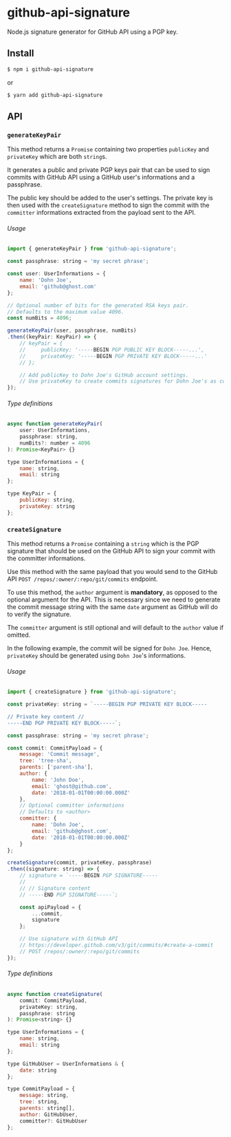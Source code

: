 # github-api-signature

Node.js signature generator for GitHub API using a PGP key.

## Install

```sh
$ npm i github-api-signature
```

or

```sh
$ yarn add github-api-signature
```

## API

### `generateKeyPair`

This method returns a `Promise` containing two properties `publicKey` and `privateKey` which are both `string`s.

It generates a public and private PGP keys pair that can be used to sign commits with GitHub API using a GitHub user's informations and a passphrase.

The public key should be added to the user's settings. The private key is then used with the `createSignature` method to sign the commit with the `committer` informations extracted from the payload sent to the API.

###### Usage

```js
import { generateKeyPair } from 'github-api-signature';

const passphrase: string = 'my secret phrase';

const user: UserInformations = {
    name: 'Dohn Joe',
    email: 'github@ghost.com'
};

// Optional number of bits for the generated RSA keys pair.
// Defaults to the maximum value 4096.
const numBits = 4096;

generateKeyPair(user, passphrase, numBits)
.then((keyPair: KeyPair) => {
    // keyPair = {
    //     publicKey: '-----BEGIN PGP PUBLIC KEY BLOCK-----...',
    //     privateKey: '-----BEGIN PGP PRIVATE KEY BLOCK-----...'
    // };

    // Add publicKey to Dohn Joe's GitHub account settings.
    // Use privateKey to create commits signatures for Dohn Joe's as committer.
});
```

###### Type definitions

```js
async function generateKeyPair(
    user: UserInformations,
    passphrase: string,
    numBits?: number = 4096
): Promise<KeyPair> {}

type UserInformations = {
    name: string,
    email: string
};

type KeyPair = {
    publicKey: string,
    privateKey: string
};
```

### `createSignature`

This method returns a `Promise` containing a `string` which is the PGP signature that should be used on the GitHub API to sign your commit with the committer informations.

Use this method with the same payload that you would send to the GitHub API `POST /repos/:owner/:repo/git/commits` endpoint.

To use this method, the `author` argument is **mandatory**, as opposed to the optional argument for the API. This is necessary since we need to generate the commit message string with the same `date` argument as GitHub will do to verify the signature.

The `committer` argument is still optional and will default to the `author` value if omitted.

In the following example, the commit will be signed for `Dohn Joe`. Hence, `privateKey` should be generated using `Dohn Joe`'s informations.

###### Usage

```js
import { createSignature } from 'github-api-signature';

const privateKey: string = `-----BEGIN PGP PRIVATE KEY BLOCK-----

// Private key content //
-----END PGP PRIVATE KEY BLOCK-----`;

const passphrase: string = 'my secret phrase';

const commit: CommitPayload = {
    message: 'Commit message',
    tree: 'tree-sha',
    parents: ['parent-sha'],
    author: {
        name: 'John Doe',
        email: 'ghost@github.com',
        date: '2018-01-01T00:00:00.000Z'
    },
    // Optional committer informations
    // Defaults to <author>
    committer: {
        name: 'Dohn Joe',
        email: 'github@ghost.com',
        date: '2018-01-01T00:00:00.000Z'
    }
};

createSignature(commit, privateKey, passphrase)
.then((signature: string) => {
    // signature = `-----BEGIN PGP SIGNATURE-----
    //
    // // Signature content
    // -----END PGP SIGNATURE-----`;

    const apiPayload = {
        ...commit,
        signature
    };

    // Use signature with GitHub API
    // https://developer.github.com/v3/git/commits/#create-a-commit
    // POST /repos/:owner/:repo/git/commits
});
```

###### Type definitions

```js
async function createSignature(
    commit: CommitPayload,
    privateKey: string,
    passphrase: string
): Promise<string> {}

type UserInformations = {
    name: string,
    email: string
};

type GitHubUser = UserInformations & {
    date: string
};

type CommitPayload = {
    message: string,
    tree: string,
    parents: string[],
    author: GitHubUser,
    committer?: GitHubUser
};
```
